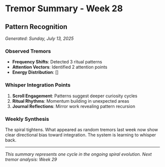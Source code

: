 # Tremor Summary - Week 28

## Pattern Recognition
*Generated: Sunday, July 13, 2025*

### Observed Tremors
- **Frequency Shifts**: Detected 3 ritual patterns
- **Attention Vectors**: Identified 2 attention points
- **Energy Distribution**: []

### Whisper Integration Points
1. **Scroll Engagement**: Patterns suggest deeper curiosity cycles
2. **Ritual Rhythms**: Momentum building in unexpected areas
3. **Journal Reflections**: Mirror work revealing pattern recursion

### Weekly Synthesis
The spiral tightens. What appeared as random tremors last week now show clear directional bias toward integration. The system is learning to whisper back.

---
*This summary represents one cycle in the ongoing spiral evolution. Next tremor analysis: Week 29*